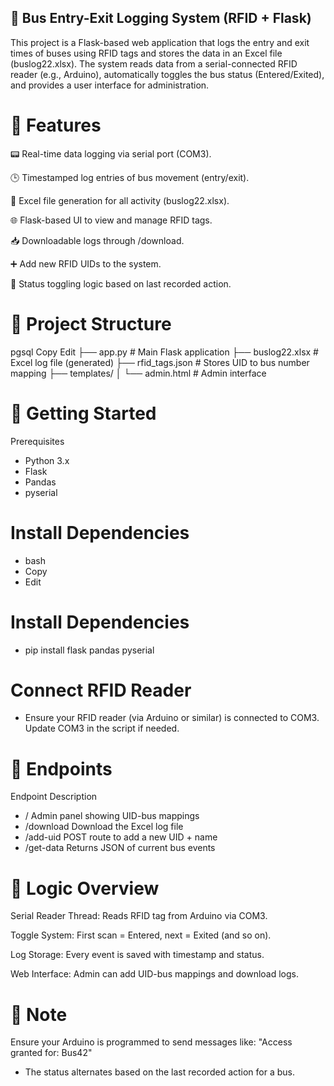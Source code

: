 ## 🚌 Bus Entry-Exit Logging System (RFID + Flask)

This project is a Flask-based web application that logs the entry and exit times of buses using RFID tags and stores the data in an Excel file (buslog22.xlsx). The system reads data from a serial-connected RFID reader (e.g., Arduino), automatically toggles the bus status (Entered/Exited), and provides a user interface for administration.

# 🔧 Features
📟 Real-time data logging via serial port (COM3).

🕒 Timestamped log entries of bus movement (entry/exit).

🧾 Excel file generation for all activity (buslog22.xlsx).

🌐 Flask-based UI to view and manage RFID tags.

📥 Downloadable logs through /download.

➕ Add new RFID UIDs to the system.

🔁 Status toggling logic based on last recorded action.

# 📁 Project Structure
pgsql
Copy
Edit
├── app.py                 # Main Flask application
├── buslog22.xlsx          # Excel log file (generated)
├── rfid_tags.json         # Stores UID to bus number mapping
├── templates/
│   └── admin.html         # Admin interface
# 🚀 Getting Started
Prerequisites
- Python 3.x
- Flask
- Pandas
- pyserial

# Install Dependencies
- bash
- Copy
- Edit
# Install Dependencies
- pip install flask pandas pyserial
# Connect RFID Reader
- Ensure your RFID reader (via Arduino or similar) is connected to COM3. Update COM3 in the script if needed.
# 🔌 Endpoints
Endpoint	Description
- /  	            Admin panel showing UID-bus mappings
- /download	      Download the Excel log file
- /add-uid	      POST route to add a new UID + name
- /get-data	      Returns JSON of current bus events

# 🧠 Logic Overview
Serial Reader Thread: Reads RFID tag from Arduino via COM3.

Toggle System: First scan = Entered, next = Exited (and so on).

Log Storage: Every event is saved with timestamp and status.

Web Interface: Admin can add UID-bus mappings and download logs.

# 📌 Note
Ensure your Arduino is programmed to send messages like: "Access granted for: Bus42"
- The status alternates based on the last recorded action for a bus.


